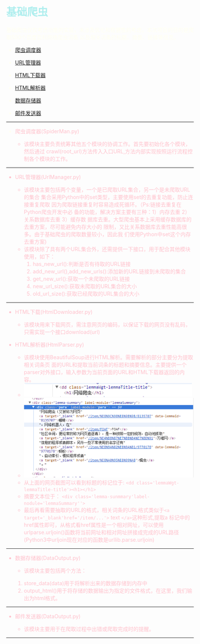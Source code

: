 # <font color = '#AFEEEE'>基础爬虫 

<font color = '#FFFFF0'>基础爬虫仅仅考虑功能的实现，未涉及优化和稳健性的考虑，本次项目的目的是爬取500个百度百科网络爬虫词条
以及相关词条的标题、摘要、链接等信息。</b>

* [爬虫调度器](#1)

* [URL管理器](#2)

* [HTML下载器](#3)

* [HTML解析器](#4)

* [数据存储器](#5)

* [邮件发送器](#6)

***

<span id="1"></span>
* <font color = 'pink'>爬虫调度器(SpiderMan.py)
  
  - 该模块主要负责统筹其他五个模块的协调工作。首先要初始化各个模块，然后通过
  crawl(root_url)方法传入入口URL,方法内部实现按照运行流程控制各个模块的工作。
  
  
***
<span id="2"></span>
* <font color = 'pink'>URL管理器(UrlManager.py)
  - 该模块主要包括两个变量，一个是已爬取URL集合，另一个是未爬取URL的集合
  集合采用Python中的set类型，主要使用set的去重复功能，防止连接重复爬取
  因为爬取链接重复时容易造成死循环。（Ps:链接去重复在Python爬虫开发中必
  备的功能，解决方案主要有三种：1）内存去重 2）关系数据库去重 3）缓存数
  据库去重。大型爬虫基本上采用缓存数据库的去重方案，尽可能避免内存大小的
  限制，又比关系数据库去重性能高很多。由于基础爬虫的爬取数量较小，因此我
  们使用Python中set这个内存去重方案)
  - 该模块除了具有两个URL集合外，还需提供一下接口，用于配合其他模块使用，如下：
    1. has_new_url():判断是否有待取的URL链接
    2. add_new_url(),add_new_urls():添加新的URL链接到未爬取的集合
    3. get_new_url():获取一个未爬取的URL链接
    4. new_url_size():获取未爬取的URL集合的大小
    5. old_url_size():获取已经爬取的URL集合的大小
  
  
***


<span id="3"></span>
* <font color = '#FFC0CB'>HTML下载(HtmlDownloader.py) 
  - 该模块用来下载网页，需注意网页的编码，以保证下载的网页没有乱码，只需实现一个接口download(url)


<span id="4"></span>
* <font color = '#FFC0CB'>HTML解析器(HtmlParser.py)
  - 该模块使用BeautifulSoup进行HTML解析。需要解析的部分主要分为提取相关词条页
  面的URL和提取当前词条的标题和摘要信息。主要提供一个parser对外接口，输入参数为当前页面的URL和HTML下载器返回的内容。
  - ![](标题.png)   
  - ![](摘要信息.png)
  - 从上面的网页截图可以看到标题的标记位于:
  `<dd class='lemmaWgt-lemmaTitle-title'><h1></h1>`
  - 摘要文本位于：
  `<div class='lemma-sunmmary'label-nodule='lemmaSummary''>`
  - 最后再看需要抽取的URL的格式，相关词条的URL格式类似于`<a target='_blank'href='/item/...'>` text `</a>`这种形式,提取a
  标记中的href属性即可，从格式看href属性是一个相对网址，可以使用urlparse.urljoin()函数将当前网址和相对网址拼接成完成的URL路径
 (Python3中urljoin现在对应的函数是urllib.parse.urljoin)
***



<span id="5"></span>
* <font color = 'FFC0CB'>数据存储器(DataOutput.py)
   - 该模块主要包括两个方法：
    1. store_data(data)用于将解析出来的数据存储到内存中
    2. output_html()用于将存储的数据输出为指定的文件格式，在这里，我们输出为html格式。
***

<span id="6"></span>
* <font color = 'FFC0CB'>邮件发送器(DataOutput.py)
   - 该模块主要用于在爬取过程中出错或爬取完成时的提醒。
***
    
